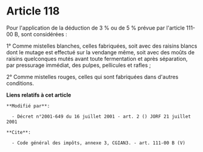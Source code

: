 # Article 118

Pour l'application de la déduction de 3 % ou de 5 % prévue par l'article 111-00 B, sont considérées : 

1° Comme mistelles blanches, celles fabriquées, soit avec des raisins blancs dont le mutage est effectué sur la vendange
même, soit avec des moûts de raisins quelconques mutés avant toute fermentation et après séparation, par pressurage immédiat,
des pulpes, pellicules et rafles ; 

2° Comme mistelles rouges, celles qui sont fabriquées dans d'autres conditions.

**Liens relatifs à cet article**

	**Modifié par**:

	  - Décret n°2001-649 du 16 juillet 2001 - art. 2 () JORF 21 juillet 2001

	**Cite**:

	  - Code général des impôts, annexe 3, CGIAN3. - art. 111-00 B (V)
